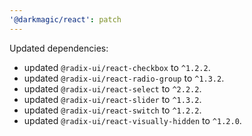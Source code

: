 ```yaml
---
'@darkmagic/react': patch
---
```


Updated dependencies:

- updated `@radix-ui/react-checkbox` to `^1.2.2`.
- updated `@radix-ui/react-radio-group` to `^1.3.2`.
- updated `@radix-ui/react-select` to `^2.2.2`.
- updated `@radix-ui/react-slider` to `^1.3.2`.
- updated `@radix-ui/react-switch` to `^1.2.2`.
- updated `@radix-ui/react-visually-hidden` to `^1.2.0`.
